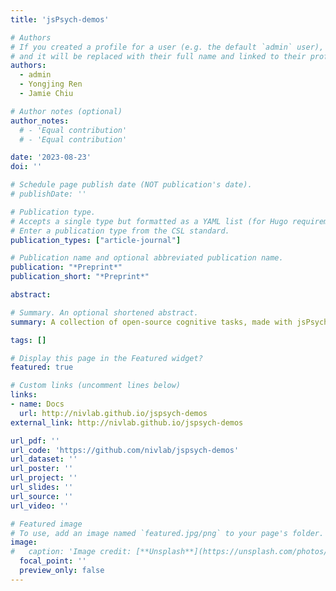```yaml
---
title: 'jsPsych-demos'

# Authors
# If you created a profile for a user (e.g. the default `admin` user), write the username (folder name) here
# and it will be replaced with their full name and linked to their profile.
authors:
  - admin
  - Yongjing Ren
  - Jamie Chiu

# Author notes (optional)
author_notes:
  # - 'Equal contribution'
  # - 'Equal contribution'

date: '2023-08-23'
doi: ''

# Schedule page publish date (NOT publication's date).
# publishDate: ''

# Publication type.
# Accepts a single type but formatted as a YAML list (for Hugo requirements).
# Enter a publication type from the CSL standard.
publication_types: ["article-journal"]

# Publication name and optional abbreviated publication name.
publication: "*Preprint*"
publication_short: "*Preprint*"

abstract: 

# Summary. An optional shortened abstract.
summary: A collection of open-source cognitive tasks, made with jsPsych, for use in online research.

tags: []

# Display this page in the Featured widget?
featured: true

# Custom links (uncomment lines below)
links:
- name: Docs
  url: http://nivlab.github.io/jspsych-demos
external_link: http://nivlab.github.io/jspsych-demos

url_pdf: ''
url_code: 'https://github.com/nivlab/jspsych-demos'
url_dataset: ''
url_poster: ''
url_project: ''
url_slides: ''
url_source: ''
url_video: ''

# Featured image
# To use, add an image named `featured.jpg/png` to your page's folder.
image:
#   caption: 'Image credit: [**Unsplash**](https://unsplash.com/photos/pLCdAaMFLTE)'
  focal_point: ''
  preview_only: false
---
```

